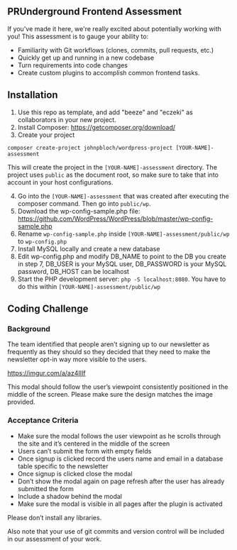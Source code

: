 ## PRUnderground Frontend Assessment

If you've made it here, we're really excited about potentially working with you!
This assessment is to gauge your ability to:

- Familiarity with Git workflows (clones, commits, pull requests, etc.)
- Quickly get up and running in a new codebase
- Turn requirements into code changes
- Create custom plugins to accomplish common frontend tasks.

## Installation

1. Use this repo as template, and add "beeze" and "eczeki" as collaborators in your new project.
2. Install Composer: https://getcomposer.org/download/
3. Create your project

```
composer create-project johnpbloch/wordpress-project [YOUR-NAME]-assessment
```

This will create the project in the `[YOUR-NAME]-assessment` directory. The project uses `public` as the document root, so make sure to take that into account in your host configurations.

4. Go into the `[YOUR-NAME]-assessment` that was created after executing the composer command. Then go into `public/wp`.
5. Download the wp-config-sample.php file: https://github.com/WordPress/WordPress/blob/master/wp-config-sample.php
6. Rename `wp-config-sample.php` inside `[YOUR-NAME]-assessment/public/wp` to `wp-config.php`
7. Install MySQL locally and create a new database
8. Edit wp-config.php and modify DB_NAME to point to the DB you create in step 7, DB_USER is your MySQL user, DB_PASSWORD is your MySQL password, DB_HOST can be localhost
9. Start the PHP development server: `php -S localhost:8080`. You have to do this within `[YOUR-NAME]-assessment/public/wp`

## Coding Challenge

### Background
The team identified that people aren’t signing up to our newsletter as frequently as they should so they decided that they need to make the newsletter opt-in way more visible to the users.

https://imgur.com/a/az4IIIf

This modal should follow the user’s viewpoint consistently positioned in the middle of the screen. Please make sure the design matches the image provided.

### Acceptance Criteria

* Make sure the modal follows the user viewpoint as he scrolls through the site and it’s centered in the middle of the screen
* Users can’t submit the form with empty fields
* Once signup is clicked record the users name and email in a database table specific to the newsletter
* Once signup is clicked close the modal 
* Don’t show the modal again on page refresh after the user has already submitted the form
* Include a shadow behind the modal
* Make sure the modal is visible in all pages after the plugin is activated

Please don’t install any libraries.

Also note that your use of git commits and version control will be included in our assessment of your work.
